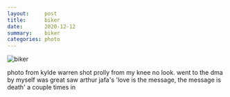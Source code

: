 ```yaml
---
layout:     post
title:      biker
date:       2020-12-12
summary:    biker
categories: photo
---
```


![biker](https://i.imgur.com/p6gZc3Y.jpg)

photo from kylde warren shot prolly from my knee no look. went to the dma by myself was great saw arthur jafa's 'love is the message, the message is death' a couple times in 
